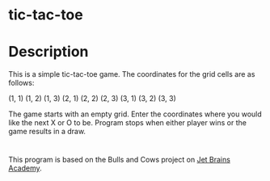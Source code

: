 # tic-tac-toe

# Description
This is a simple tic-tac-toe game. The coordinates for the grid cells are as follows:

(1, 1) (1, 2) (1, 3)
(2, 1) (2, 2) (2, 3)
(3, 1) (3, 2) (3, 3)

The game starts with an empty grid. Enter the coordinates where you would like the next X or O to be.
Program stops when either player wins or the game results in a draw.

#

This program is based on the Bulls and Cows project on [Jet Brains Academy](https://hyperskill.org).
